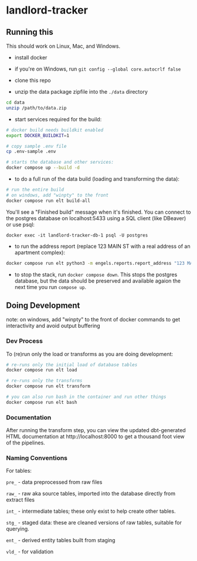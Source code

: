 # landlord-tracker

## Running this

This should work on Linux, Mac, and Windows.

* install docker

* if you're on Windows, run `git config --global core.autocrlf false`

* clone this repo

* unzip the data package zipfile into the `./data` directory

```sh
cd data
unzip /path/to/data.zip
```

* start services required for the build:

```sh
# docker build needs buildkit enabled
export DOCKER_BUILDKIT=1

# copy sample .env file
cp .env-sample .env

# starts the database and other services:
docker compose up --build -d
```

* to do a full run of the data build (loading and transforming the data):

```sh
# run the entire build
# on windows, add "winpty" to the front
docker compose run elt build-all
```

You'll see a "Finished build" message when it's finished. You can connect to
the postgres database on localhost:5433 using a SQL client (like DBeaver) or use psql:

```docker exec -it landlord-tracker-db-1 psql -U postgres```

* to run the address report (replace 123 MAIN ST with a real address of an apartment
complex):

```sh
docker compose run elt python3 -m engels.reports.report_address "123 MAIN ST"
```

* to stop the stack, run `docker compose down`. This stops the postgres
database, but the data should be preserved and available agaion the next time
you run `compose up`.

## Doing Development

note: on windows, add "winpty" to the front of docker commands
to get interactivity and avoid output buffering

### Dev Process

To (re)run only the load or transforms as you are doing development:

```sh
# re-runs only the initial load of database tables
docker compose run elt load

# re-runs only the transforms
docker compose run elt transform

# you can also run bash in the container and run other things
docker compose run elt bash
```

### Documentation

After running the transform step, you can view the updated dbt-generated
HTML documentation at http://localhost:8000 to get a thousand foot view of
the pipelines.

### Naming Conventions

For tables:

`pre_` - data preprocessed from raw files

`raw_` - raw aka source tables, imported into the database directly from extract files

`int_` - intermediate tables; these only exist to help create other tables.

`stg_` - staged data: these are cleaned versions of raw tables, suitable for querying.

`ent_` - derived entity tables built from staging 

`vld_` - for validation
